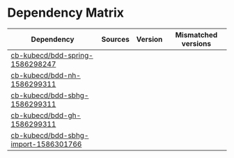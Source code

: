 # Dependency Matrix

Dependency | Sources | Version | Mismatched versions
---------- | ------- | ------- | -------------------
[cb-kubecd/bdd-spring-1586298247](https://github.com/cb-kubecd/bdd-spring-1586298247.git) |  | []() | 
[cb-kubecd/bdd-nh-1586299311](https://github.com/cb-kubecd/bdd-nh-1586299311.git) |  | []() | 
[cb-kubecd/bdd-sbhg-1586299311](https://github.com/cb-kubecd/bdd-sbhg-1586299311.git) |  | []() | 
[cb-kubecd/bdd-gh-1586299311](https://github.com/cb-kubecd/bdd-gh-1586299311.git) |  | []() | 
[cb-kubecd/bdd-sbhg-import-1586301766](https://github.com/cb-kubecd/bdd-sbhg-import-1586301766.git) |  | []() | 
